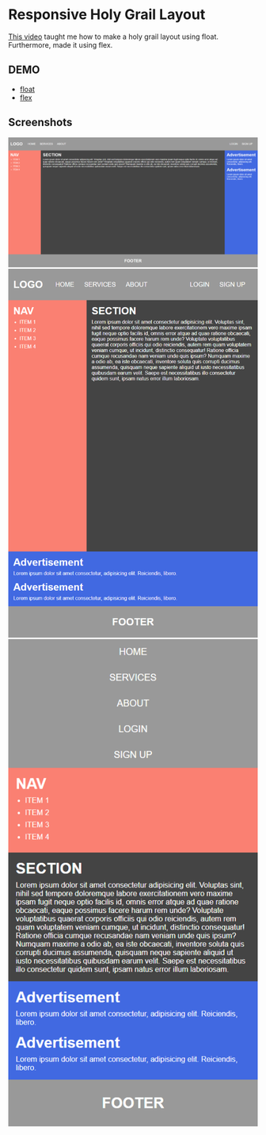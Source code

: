 # Responsive Holy Grail Layout

[This video](https://wtss.tistory.com/221) taught me how to make a holy grail layout using float.  
Furthermore, made it using flex.

## DEMO
- [float](https://nifty-austin-2fc0b0.netlify.app/float/)
- [flex](https://nifty-austin-2fc0b0.netlify.app/flex/)

## Screenshots

<img src="./screenshots/desktop.png" title="desktop">
<img src="./screenshots/tablet.png" title="tablet">
<img src="./screenshots/mobile.png" title="mobile">